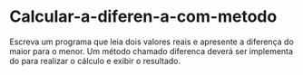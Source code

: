 # Calcular-a-diferen-a-com-metodo
Escreva um programa que leia dois valores reais e apresente a diferença do maior para o menor. Um método chamado diferenca deverá ser implementado para realizar o cálculo e exibir o resultado.
